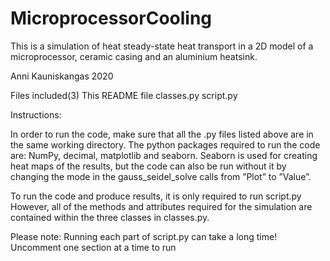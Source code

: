 # MicroprocessorCooling
This is a simulation of heat steady-state heat transport in a 2D model of a microprocessor, ceramic casing and an aluminium heatsink.

Anni Kauniskangas
2020

Files included(3)
This README file
classes.py
script.py


Instructions:

In order to run the code, make sure that all the .py files listed above are in the same working directory. The python packages required to run the code are: NumPy, decimal, matplotlib and seaborn. Seaborn is used for creating heat maps of the results, but the code can also be run without it by changing the mode in the gauss_seidel_solve calls from ”Plot” to ”Value”.

To run the code and produce results, it is only required to run script.py However, all of the methods and attributes required for the simulation are contained within the three classes in classes.py.

Please note: Running each part of script.py can take a long time! Uncomment one section at a time to run
